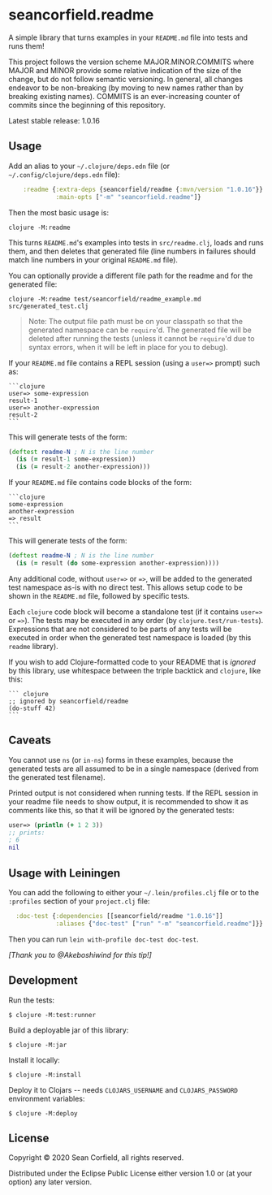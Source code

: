 # seancorfield.readme

A simple library that turns examples in your `README.md` file into tests and runs them!

This project follows the version scheme MAJOR.MINOR.COMMITS where MAJOR and MINOR provide some relative indication of the size of the change, but do not follow semantic versioning. In general, all changes endeavor to be non-breaking (by moving to new names rather than by breaking existing names). COMMITS is an ever-increasing counter of commits since the beginning of this repository.

Latest stable release: 1.0.16

## Usage

Add an alias to your `~/.clojure/deps.edn` file (or `~/.config/clojure/deps.edn` file):

``` clojure
    :readme {:extra-deps {seancorfield/readme {:mvn/version "1.0.16"}}
             :main-opts ["-m" "seancorfield.readme"]}
```

Then the most basic usage is:

    clojure -M:readme

This turns `README.md`'s examples into tests in `src/readme.clj`, loads and runs them, and then deletes that generated file (line numbers in failures should match line numbers in your original `README.md` file).

You can optionally provide a different file path for the readme and for the generated file:

    clojure -M:readme test/seancorfield/readme_example.md src/generated_test.clj

> Note: The output file path must be on your classpath so that the generated namespace can be `require`'d. The generated file will be deleted after running the tests (unless it cannot be `require`'d due to syntax errors, when it will be left in place for you to debug).

If your `README.md` file contains a REPL session (using a `user=>` prompt) such as:

    ```clojure
    user=> some-expression
    result-1
    user=> another-expression
    result-2
    ```

This will generate tests of the form:

``` clojure
(deftest readme-N ; N is the line number
  (is (= result-1 some-expression))
  (is (= result-2 another-expression)))
```

If your `README.md` file contains code blocks of the form:

    ```clojure
    some-expression
    another-expression
    => result
    ```

This will generate tests of the form:

``` clojure
(deftest readme-N ; N is the line number
  (is (= result (do some-expression another-expression))))
```

Any additional code, without `user=>` or `=>`, will be added to the generated test namespace as-is with no direct test. This allows setup code to be shown in the `README.md` file, followed by specific tests.

Each `clojure` code block will become a standalone test (if it contains `user=>` or `=>`). The tests may be executed in any order (by `clojure.test/run-tests`). Expressions that are not considered to be parts of any tests will be executed in order when the generated test namespace is loaded (by this `readme` library).

If you wish to add Clojure-formatted code to your README that is _ignored_ by this library, use whitespace between the triple backtick and `clojure`, like this:

    ``` clojure
    ;; ignored by seancorfield/readme
    (do-stuff 42)
    ```

## Caveats

You cannot use `ns` (or `in-ns`) forms in these examples, because the generated tests are all assumed to be in a single namespace (derived from the generated test filename).

Printed output is not considered when running tests. If the REPL session in your readme file needs to show output, it is recommended to show it as comments like this, so that it will be ignored by the generated tests:

```clojure
user=> (println (+ 1 2 3))
;; prints:
; 6
nil
```

## Usage with Leiningen

You can add the following to either your `~/.lein/profiles.clj` file or to the `:profiles` section of your `project.clj` file:

``` clojure
  :doc-test {:dependencies [[seancorfield/readme "1.0.16"]]
             :aliases {"doc-test" ["run" "-m" "seancorfield.readme"]}}
```

Then you can run `lein with-profile doc-test doc-test`.

_[Thank you to @Akeboshiwind for this tip!]_

## Development

Run the tests:

    $ clojure -M:test:runner

Build a deployable jar of this library:

    $ clojure -M:jar

Install it locally:

    $ clojure -M:install

Deploy it to Clojars -- needs `CLOJARS_USERNAME` and `CLOJARS_PASSWORD` environment variables:

    $ clojure -M:deploy

## License

Copyright © 2020 Sean Corfield, all rights reserved.

Distributed under the Eclipse Public License either version 1.0 or (at
your option) any later version.
